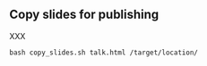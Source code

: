 ## Copy slides for publishing

XXX

```plaintext
bash copy_slides.sh talk.html /target/location/
```
